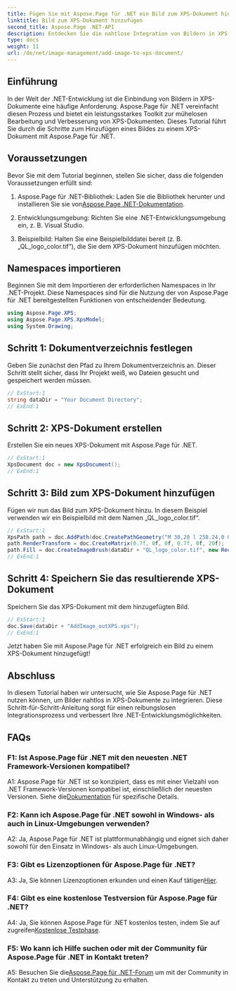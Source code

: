 ```yaml
---
title: Fügen Sie mit Aspose.Page für .NET ein Bild zum XPS-Dokument hinzu
linktitle: Bild zum XPS-Dokument hinzufügen
second_title: Aspose.Page .NET-API
description: Entdecken Sie die nahtlose Integration von Bildern in XPS-Dokumente mit Aspose.Page für .NET. Befolgen Sie unsere Schritt-für-Schritt-Anleitung für eine reibungslose Entwicklung.
type: docs
weight: 11
url: /de/net/image-management/add-image-to-xps-document/
---
```

## Einführung

In der Welt der .NET-Entwicklung ist die Einbindung von Bildern in XPS-Dokumente eine häufige Anforderung. Aspose.Page für .NET vereinfacht diesen Prozess und bietet ein leistungsstarkes Toolkit zur mühelosen Bearbeitung und Verbesserung von XPS-Dokumenten. Dieses Tutorial führt Sie durch die Schritte zum Hinzufügen eines Bildes zu einem XPS-Dokument mit Aspose.Page für .NET.

## Voraussetzungen

Bevor Sie mit dem Tutorial beginnen, stellen Sie sicher, dass die folgenden Voraussetzungen erfüllt sind:

1.  Aspose.Page für .NET-Bibliothek: Laden Sie die Bibliothek herunter und installieren Sie sie von[Aspose.Page .NET-Dokumentation](https://reference.aspose.com/page/net/).

2. Entwicklungsumgebung: Richten Sie eine .NET-Entwicklungsumgebung ein, z. B. Visual Studio.

3. Beispielbild: Halten Sie eine Beispielbilddatei bereit (z. B. „QL_logo_color.tif“), die Sie dem XPS-Dokument hinzufügen möchten.

## Namespaces importieren

Beginnen Sie mit dem Importieren der erforderlichen Namespaces in Ihr .NET-Projekt. Diese Namespaces sind für die Nutzung der von Aspose.Page für .NET bereitgestellten Funktionen von entscheidender Bedeutung.

```csharp
using Aspose.Page.XPS;
using Aspose.Page.XPS.XpsModel;
using System.Drawing;
```

## Schritt 1: Dokumentverzeichnis festlegen

Geben Sie zunächst den Pfad zu Ihrem Dokumentverzeichnis an. Dieser Schritt stellt sicher, dass Ihr Projekt weiß, wo Dateien gesucht und gespeichert werden müssen.

```csharp
// ExStart:1
string dataDir = "Your Document Directory";
// ExEnd:1
```

## Schritt 2: XPS-Dokument erstellen

Erstellen Sie ein neues XPS-Dokument mit Aspose.Page für .NET.

```csharp
// ExStart:1
XpsDocument doc = new XpsDocument();
// ExEnd:1
```

## Schritt 3: Bild zum XPS-Dokument hinzufügen

Fügen wir nun das Bild zum XPS-Dokument hinzu. In diesem Beispiel verwenden wir ein Beispielbild mit dem Namen „QL_logo_color.tif“.

```csharp
// ExStart:1
XpsPath path = doc.AddPath(doc.CreatePathGeometry("M 30,20 l 258.24,0 0,56.64 -258.24,0 Z"));
path.RenderTransform = doc.CreateMatrix(0.7f, 0f, 0f, 0.7f, 0f, 20f);
path.Fill = doc.CreateImageBrush(dataDir + "QL_logo_color.tif", new RectangleF(0f, 0f, 258.24f, 56.64f), new RectangleF(50f, 20f, 193.68f, 42.48f));
// ExEnd:1
```

## Schritt 4: Speichern Sie das resultierende XPS-Dokument

Speichern Sie das XPS-Dokument mit dem hinzugefügten Bild.

```csharp
// ExStart:1
doc.Save(dataDir + "AddImage_outXPS.xps");
// ExEnd:1
```

Jetzt haben Sie mit Aspose.Page für .NET erfolgreich ein Bild zu einem XPS-Dokument hinzugefügt!

## Abschluss

In diesem Tutorial haben wir untersucht, wie Sie Aspose.Page für .NET nutzen können, um Bilder nahtlos in XPS-Dokumente zu integrieren. Diese Schritt-für-Schritt-Anleitung sorgt für einen reibungslosen Integrationsprozess und verbessert Ihre .NET-Entwicklungsmöglichkeiten.

## FAQs

### F1: Ist Aspose.Page für .NET mit den neuesten .NET Framework-Versionen kompatibel?

 A1: Aspose.Page für .NET ist so konzipiert, dass es mit einer Vielzahl von .NET Framework-Versionen kompatibel ist, einschließlich der neuesten Versionen. Siehe die[Dokumentation](https://reference.aspose.com/page/net/) für spezifische Details.

### F2: Kann ich Aspose.Page für .NET sowohl in Windows- als auch in Linux-Umgebungen verwenden?

A2: Ja, Aspose.Page für .NET ist plattformunabhängig und eignet sich daher sowohl für den Einsatz in Windows- als auch Linux-Umgebungen.

### F3: Gibt es Lizenzoptionen für Aspose.Page für .NET?

 A3: Ja, Sie können Lizenzoptionen erkunden und einen Kauf tätigen[Hier](https://purchase.aspose.com/buy).

### F4: Gibt es eine kostenlose Testversion für Aspose.Page für .NET?

 A4: Ja, Sie können Aspose.Page für .NET kostenlos testen, indem Sie auf zugreifen[Kostenlose Testphase](https://releases.aspose.com/).

### F5: Wo kann ich Hilfe suchen oder mit der Community für Aspose.Page für .NET in Kontakt treten?

 A5: Besuchen Sie die[Aspose.Page für .NET-Forum](https://forum.aspose.com/c/page/39) um mit der Community in Kontakt zu treten und Unterstützung zu erhalten.